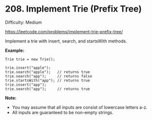 # 208. Implement Trie (Prefix Tree)

Difficulty: Medium

https://leetcode.com/problems/implement-trie-prefix-tree/

Implement a trie with insert, search, and startsWith methods.

**Example:**
```
Trie trie = new Trie();

trie.insert("apple");
trie.search("apple");   // returns true
trie.search("app");     // returns false
trie.startsWith("app"); // returns true
trie.insert("app");   
trie.search("app");     // returns true
```

**Note:**

* You may assume that all inputs are consist of lowercase letters a-z.
* All inputs are guaranteed to be non-empty strings.
